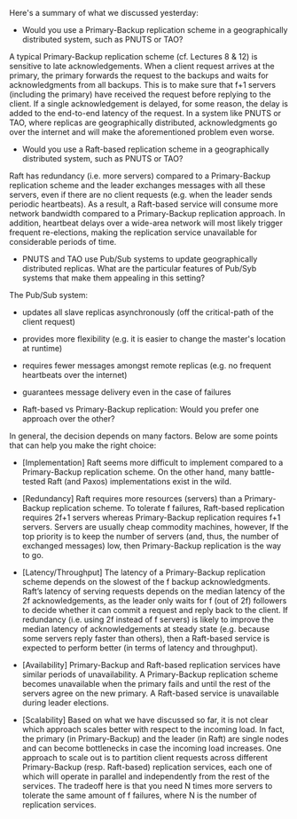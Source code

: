 Here's a summary of what we discussed yesterday:

 

- Would you use a Primary-Backup replication scheme in a geographically distributed system, such as PNUTS or TAO?

 

A typical Primary-Backup replication scheme (cf. Lectures 8 & 12) is sensitive to late acknowledgements. When a client request arrives at the primary, the primary forwards the request to the backups and waits for acknowledgments from all backups. This is to make sure that f+1 servers (including the primary) have received the request before replying to the client. If a single acknowledgement is delayed, for some reason, the delay is added to the end-to-end latency of the request. In a system like PNUTS or TAO, where replicas are geographically distributed, acknowledgments go over the internet and will make the aforementioned problem even worse.

 

- Would you use a Raft-based replication scheme in a geographically distributed system, such as PNUTS or TAO?

 

Raft has redundancy (i.e. more servers) compared to a Primary-Backup replication scheme and the leader exchanges messages with all these servers, even if there are no client requests (e.g. when the leader sends periodic heartbeats). As a result, a Raft-based service will consume more network bandwidth compared to a Primary-Backup replication approach. In addition, heartbeat delays over a wide-area network will most likely trigger frequent re-elections, making the replication service unavailable for considerable periods of time.

 

- PNUTS and TAO use Pub/Sub systems to update geographically distributed replicas. What are the particular features of Pub/Syb systems that make them appealing in this setting?

 

The Pub/Sub system:

 

* updates all slave replicas asynchronously (off the critical-path of the client request)

* provides more flexibility (e.g. it is easier to change the master's location at runtime) 

* requires fewer messages amongst remote replicas (e.g. no frequent heartbeats over the internet)

* guarantees message delivery even in the case of failures

 

- Raft-based vs Primary-Backup replication: Would you prefer one approach over the other?

 

In general, the decision depends on many factors. Below are some points that can help you make the right choice:

 

* [Implementation] Raft seems more difficult to implement compared to a Primary-Backup replication scheme. On the other hand, many battle-tested Raft (and Paxos) implementations exist in the wild.

 

* [Redundancy] Raft requires more resources (servers) than a Primary-Backup replication scheme. To tolerate f failures, Raft-based replication requires 2f+1 servers whereas Primary-Backup replication requires f+1 servers. Servers are usually cheap commodity machines, however, If the top priority is to keep the number of servers (and, thus, the number of exchanged messages) low, then Primary-Backup replication is the way to go.

 

* [Latency/Throughput] The latency of a Primary-Backup replication scheme depends on the slowest of the f backup acknowledgments. Raft’s latency of serving requests depends on the median latency of the 2f acknowledgements, as the leader only waits for f (out of 2f) followers to decide whether it can commit a request and reply back to the client. If redundancy (i.e. using 2f instead of f servers) is likely to improve the median latency of acknowledgements at steady state (e.g. because some servers reply faster than others), then a Raft-based service is expected to perform better (in terms of latency and throughput).

 

* [Availability] Primary-Backup and Raft-based replication services have similar periods of unavailability. A Primary-Backup replication scheme becomes unavailable when the primary fails and until the rest of the servers agree on the new primary. A Raft-based service is unavailable during leader elections.  

 

* [Scalability] Based on what we have discussed so far, it is not clear which approach scales better with respect to the incoming load. In fact, the primary (in Primary-Backup) and the leader (in Raft) are single nodes and can become bottlenecks in case the incoming load increases. One approach to scale out is to partition client requests across different Primary-Backup (resp. Raft-based) replication services, each one of which will operate in parallel and independently from the rest of the services. The tradeoff here is that you need N times more servers to tolerate the same amount of f failures, where N is the number of replication services.